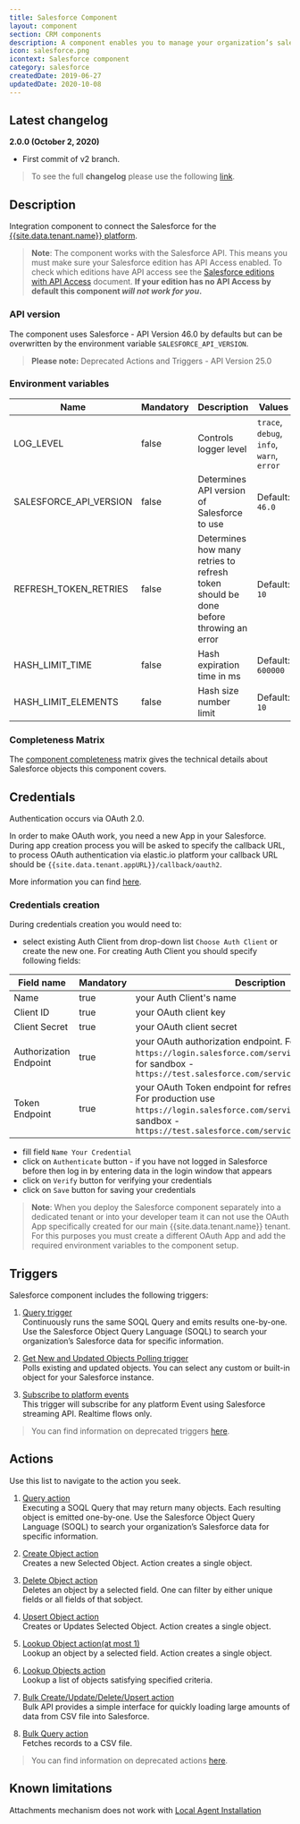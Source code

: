 ```yaml
---
title: Salesforce Component
layout: component
section: CRM components
description: A component enables you to manage your organization’s sales, marketing and customer support assets, far beyond email addresses and phone numbers.
icon: salesforce.png
icontext: Salesforce component
category: salesforce
createdDate: 2019-06-27
updatedDate: 2020-10-08
---
```


## Latest changelog

**2.0.0 (October 2, 2020)**

* First commit of v2 branch.

> To see the full **changelog** please use the following [link](changelog).

## Description

Integration component to connect the Salesforce for the [{{site.data.tenant.name}} platform](http://www.{{site.data.tenant.name}}).

> **Note**: The component works with the Salesforce API. This means you must
> make sure your Salesforce edition has API Access enabled. To check which editions
> have API access see the [Salesforce editions with API Access](https://help.salesforce.com/articleView?id=000326486&type=1&mode=1) document.
> **If your edition has no API Access by default this component _will not work for you_.**

### API version

The component uses Salesforce - API Version 46.0 by defaults but can be overwritten by the environment variable `SALESFORCE_API_VERSION`.

>**Please note:** Deprecated Actions and Triggers - API Version 25.0

### Environment variables

|Name|Mandatory|Description|Values|
|----|---------|-----------|------|
|LOG_LEVEL| false | Controls logger level | `trace`, `debug`, `info`, `warn`, `error` |
|SALESFORCE_API_VERSION| false | Determines API version of Salesforce to use | Default: `46.0` |
|REFRESH_TOKEN_RETRIES| false | Determines how many retries to refresh token should be done before throwing an error | Default: `10` |
|HASH_LIMIT_TIME| false | Hash expiration time in ms  | Default: `600000` |
|HASH_LIMIT_ELEMENTS| false | Hash size number limit  | Default: `10` |

### Completeness Matrix

The [component completeness](completeness-matrix) matrix gives the technical
details about Salesforce objects this component covers.

## Credentials

Authentication occurs via OAuth 2.0.

In order to make OAuth work, you need a new App in your Salesforce. During app creation process you will be asked to specify
the callback URL, to process OAuth authentication via elastic.io platform your callback URL should be `{{site.data.tenant.appURL}}/callback/oauth2`.

More information you can find [here](https://help.salesforce.com/apex/HTViewHelpDoc?id=connected_app_create.htm).

### Credentials creation

During credentials creation you would need to:

- select existing Auth Client from drop-down list ``Choose Auth Client`` or create the new one.
For creating Auth Client you should specify following fields:

|Field name|Mandatory|Description|
|----|---------|-----------|
|Name| true | your Auth Client's name |
|Client ID| true | your OAuth client key |
|Client Secret| true | your OAuth client secret |
|Authorization Endpoint| true | your OAuth authorization endpoint. For production use `https://login.salesforce.com/services/oauth2/authorize`, for sandbox - `https://test.salesforce.com/services/oauth2/authorize`|
|Token Endpoint| true | your OAuth Token endpoint for refreshing access token. For production use `https://login.salesforce.com/services/oauth2/token`, for sandbox - `https://test.salesforce.com/services/oauth2/token`|

- fill field ``Name Your Credential``
- click on ``Authenticate`` button - if you have not logged in Salesforce before then log in by entering data in the login window that appears
- click on ``Verify`` button for verifying your credentials
- click on ``Save`` button for saving your credentials

> **Note**: When you deploy the Salesforce component separately into a dedicated tenant or
> into your developer team it can not use the OAuth App specifically created for
> our main {{site.data.tenant.name}} tenant. For this purposes you must create a
> different OAuth App and add the required environment variables to the component setup.

## Triggers

Salesforce component includes the following triggers:

  1. [Query trigger](/components/salesforce/triggers#query-trigger)                                                                          
Continuously runs the same SOQL Query and emits results one-by-one. Use the Salesforce Object Query Language (SOQL) to search your organization’s Salesforce data for specific information.

  2. [Get New and Updated Objects Polling trigger](/components/salesforce/triggers#get-new-and-updated-objects-polling-trigger)                                                                          
Polls existing and updated objects. You can select any custom or built-in object for your Salesforce instance.

  3. [Subscribe to platform events](/components/salesforce/triggers#subscribe-to-platform-events-trigger)                                                                          
This trigger will subscribe for any platform Event using Salesforce streaming API. Realtime flows only.

> You can find information on deprecated triggers [here](deprecated-functions#deprecated-actions).

## Actions

Use this list to navigate to the action you seek.

  1. [Query action](/components/salesforce/actions#query-action)                
  Executing a SOQL Query that may return many objects. Each resulting object is emitted one-by-one. Use the Salesforce Object Query Language (SOQL) to search your organization’s Salesforce data for specific information.

  2. [Create Object action](/components/salesforce/actions#create-object-action)  
  Creates a new Selected Object. Action creates a single object.

  3. [Delete Object action](/components/salesforce/actions#delete-object-action-at-most-1)                                                                              
  Deletes an object by a selected field. One can filter by either unique fields or all fields of that sobject.

  4. [Upsert Object action](/components/salesforce/actions#upsert-object-action)                                                                      
  Creates or Updates Selected Object. Action creates a single object.

  5. [Lookup Object action(at most 1)](/components/salesforce/actions#lookup-object-action-at-most-1)                                                                               
  Lookup an object by a selected field. Action creates a single object.

  6. [Lookup Objects action](/components/salesforce/actions#lookup-objects-action)                                                                    
  Lookup a list of objects satisfying specified criteria.

  7. [Bulk Create/Update/Delete/Upsert action](/components/salesforce/actions#bulk-createupdatedeleteupsert-action)                                                         
  Bulk API provides a simple interface for quickly loading large amounts of data from CSV file into Salesforce.

  8. [Bulk Query action](/components/salesforce/actions#bulk-query-action)        
  Fetches records to a CSV file.

> You can find information on deprecated actions [here](deprecated-functions#deprecated-triggers).


## Known limitations

Attachments mechanism does not work with [Local Agent Installation](/getting-started/local-agent)
